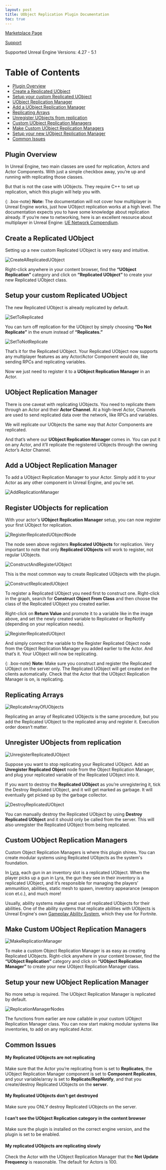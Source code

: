 ```yaml
---
layout: post
title: UObject Replication Plugin Documentation
toc: true
---
```


[Marketplace Page](https://www.unrealengine.com/marketplace/en-US/product/34834b25f9b94125a015342fb3fae218)

[Support](https://discord.gg/NenE6EptdD)

Supported Unreal Engine Versions: 4.27 - 5.1

# Table of Contents
* [Plugin Overview](#plugin-overview)
* [Create a Replicated UObject](#create-a-replicated-uobject)
* [Setup your custom Replicated UObject](#setup-your-custom-replicated-uobject)
* [UObject Replication Manager](#uobject-replication-manager)
* [Add a UObject Replication Manager](#add-a-uobject-replication-manager)
* [Replicating Arrays](#replicating-arrays)
* [Unregister UObjects from replication](#unregister-uobjects-from-replication)
* [Custom UObject Replication Managers](#custom-uobject-replication-managers)
* [Make Custom UObject Replication Managers](#make-custom-uobject-replication-managers)
* [Setup your new UObject Replication Manager](#setup-your-new-uobject-replication-manager)
* [Common Issues](#common-issues)

## Plugin Overview <a name="plugin-overview"></a>

In Unreal Engine, two main classes are used for replication, Actors and Actor Components. With just a simple checkbox away, you’re up and running with replicating those classes.

But that is not the case with UObjects. They require C++ to set up replication, which this plugin will help you with.

{: .box-note}
**Note:** The documentation will not cover how multiplayer in Unreal Engine works, just how UObject replication works at a high level. The documentation expects you to have some knowledge about replication already. If you’re new to networking, here is an excellent resource about multiplayer in Unreal Engine: [UE Network Compendium](https://cedric-neukirchen.net/Downloads/Compendium/UE4_Network_Compendium_by_Cedric_eXi_Neukirchen.pdf).

## Create a Replicated UObject <a name="create-a-replicated-uobject"></a>

Setting up a new custom Replicated UObject is very easy and intuitive.

![CreateAReplicatedUObject](https://raw.githubusercontent.com/OlssonDev/olssondev.github.io/master/assets/img/CreateAReplicatedUObject.png)

Right-click anywhere in your content browser, find the **“UObject Replication”** category and click on **“Replicated UObject”** to create your new Replicated UObject class.

## Setup your custom Replicated UObject <a name="setup-your-custom-replicated-uobject"></a>

The new Replicated UObject is already replicated by default.

![SetToReplicated](https://raw.githubusercontent.com/OlssonDev/olssondev.github.io/master/assets/img/SetToReplicated.png)

You can turn off replication for the UObject by simply choosing **“Do Not Replicate”** in the enum instead of **“Replicates.”**

![SetToNotReplicate](https://raw.githubusercontent.com/OlssonDev/olssondev.github.io/master/assets/img/SetToNotReplicate.png)

That’s it for the Replicated UObject. Your Replicated UObject now supports any multiplayer features as any Actor/Actor Component would do, like sending RPCs and replicating variables. 

Now we just need to register it to a **UObject Replication Manager** in an Actor.

## UObject Replication Manager <a name="uobject-replication-manager"></a>

There is one caveat with replicating UObjects. You need to replicate them through an Actor and their **Actor Channel**. At a high-level Actor, Channels are used to send replicated data over the network, like RPCs and variables. 

We will replicate our UObjects the same way that Actor Components are replicated. 

And that’s where our **UObject Replication Manager** comes in. You can put it on any Actor, and it’ll replicate the registered UObjects through the owning Actor’s Actor Channel.

## Add a UObject Replication Manager <a name="add-a-uobject-replication-manager"></a>

To add a UObject Replication Manager to your Actor. Simply add it to your Actor as any other component in Unreal Engine, and you’re set.

![AddReplicationManager](https://raw.githubusercontent.com/OlssonDev/olssondev.github.io/master/assets/img/AddReplicationManager.png)

## Register UObjects for replication <a name="register-uobjects-for-replication"></a>

With your actor's **UObject Replication Manager** setup, you can now register your first UObject for replication.

![RegisterReplicatedUObjectNode](https://raw.githubusercontent.com/OlssonDev/olssondev.github.io/master/assets/img/RegisterReplicatedUObjectNode.png)

The node seen above registers **Replicated UObjects** for replication. Very important to note that only **Replicated UObjects** will work to register, not regular UObjects.

![ConstructAndRegisterUObject](https://raw.githubusercontent.com/OlssonDev/olssondev.github.io/master/assets/img/ConstructAndRegisterUObject.png)

This is the most common way to create Replicated UObjects with the plugin.

![ConstructReplicatedUObject](https://raw.githubusercontent.com/OlssonDev/olssondev.github.io/master/assets/img/ConstructReplicatedUObject.png)

To register a Replicated UObject you need first to construct one. Right-click in the graph, search for **Construct Object From Class** and then choose the class of the Replicated UObject you created earlier.

Right-click on **Return Value** and promote it to a variable like in the image above, and set the newly created variable to Replicated or RepNotify (depending on your replication needs).

![RegisterReplicatedUObject](https://raw.githubusercontent.com/OlssonDev/olssondev.github.io/master/assets/img/RegisterReplicatedUObject.png)

And simply connect the variable to the Register Replicated Object node from the Object Replication Manager you added earlier to the Actor. And that’s it. Your UObject will now be replicating.

{: .box-note}
**Note:** Make sure you construct and register the Replicated UObject on the server only. The Replicated UObject will get created on the clients automatically. Check that the Actor that the UObject Replication Manager is on, is replicating. 

## Replicating Arrays <a name="replicating-arrays"></a>

![ReplicateArrayOfUObjects](https://raw.githubusercontent.com/OlssonDev/olssondev.github.io/master/assets/img/ReplicatingArray.png)

Replicating an array of Replicated UObjects is the same procedure, but you add the Replicated UObject to the replicated array and register it. Execution order doesn’t matter.

## Unregister UObjects from replication <a name="unregister-uobjects-from-replication"></a>

![UnregisterReplicatedUObject](https://raw.githubusercontent.com/OlssonDev/olssondev.github.io/master/assets/img/UnregisterReplicatedUObject.png)

Suppose you want to stop replicating your Replicated UObject. Add an **Unregister Replicated Object** node from the Object Replication Manager, and plug your replicated variable of the Replicated UObject into it. 

If you want to destroy the **Replicated UObject** as you’re unregistering it, tick the Destroy Replicated UObject, and it will get marked as garbage. It will eventually get picked up by the garbage collector.

![DestroyReplicatedUObject](https://raw.githubusercontent.com/OlssonDev/olssondev.github.io/master/assets/img/DestroyReplicatedUObject.png)

You can manually destroy the Replicated UObject by using **Destroy Replicated UObject** and it should only be called from the server. This will also unregister the Replicated UObject from being replicated.

## Custom UObject Replication Managers <a name="custom-uobject-replication-managers"></a>

Custom Object Replication Managers is where this plugin shines. You can create modular systems using Replicated UObjects as the system's foundation. 

In [Lyra](https://dev.epicgames.com/community/learning/paths/Z4/lyra-starter-game), each gun in an inventory slot is a replicated UObject. When the player picks up a gun in Lyra, the gun they see in their inventory is a replicated UObject, and it’s responsible for managing the players’ ammunition, abilities, static mesh to spawn, inventory appearance (weapon icon et.c.), and much more!

Usually, ability systems make great use of replicated UObjects for their abilities. One of the ability systems that replicate abilities with UObjects is Unreal Engine's own [Gameplay Ability System](https://docs.unrealengine.com/5.0/en-US/gameplay-ability-system-for-unreal-engine/), which they use for Fortnite.

## Make Custom UObject Replication Managers <a name="#make-custom-uobject-replication-managers"></a>

![MakeReplicationManager](https://raw.githubusercontent.com/OlssonDev/olssondev.github.io/master/assets/img/MakeCustomReplicationManager.png)

To make a custom Object Replication Manager is as easy as creating Replicated UObjects. Right-click anywhere in your content browser, find the  **“UObject Replication”** category and click on **“UObject Replication Manager”** to create your new UObject Replication Manager class.

## Setup your new UObject Replication Manager <a name="#setup-your-new-uobject-replication-manager"></a>

No more setup is required. The UObject Replication Manager is replicated by default.

![ReplicationManagerNodes](https://raw.githubusercontent.com/OlssonDev/olssondev.github.io/master/assets/img/ReplicationManagerNodes.png)

The functions from earlier are now callable in your custom UObject Replication Manager class. You can now start making modular systems like inventories, to add on any replicated Actor.

## Common Issues <a name="#common-issues"></a>

#### My Replicated UObjects are not replicating

Make sure that the Actor you’re replicating from is set to **Replicates**, the UObject Replication Manager component is set to **Component Replicates**, and your variable/array is set to **Replicate/RepNotify**, and that you create/destroy Replicated UObjects on the **server**.

#### My Replicated UObjects don’t get destroyed

Make sure you ONLY destroy Replicated UObjects on the server.

#### I can’t see the UObject Replication category in the content browser

Make sure the plugin is installed on the correct engine version, and the plugin is set to be enabled.

#### My replicated UObjects are replicating slowly

Check the Actor with the UObject Replication Manager that the **Net Update Frequency** is reasonable. The default for Actors is 100.



